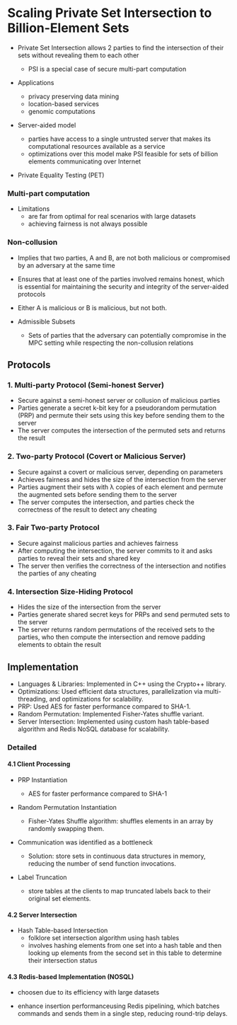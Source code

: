 # Scaling Private Set Intersection to Billion-Element Sets

* Private Set Intersection allows 2 parties to find the intersection of their sets without revealing them to each other
    - PSI is a special case of secure multi-part computation

* Applications
    - privacy preserving data mining
    - location-based services
    - genomic computations

* Server-aided model 
    - parties have access to a single untrusted server that makes its computational resources available as a service
    - optimizations over this model make PSI feasible for sets of billion elements communicating over Internet

* Private Equality Testing (PET)

### Multi-part computation
* Limitations
    - are far from optimal for real scenarios with large datasets
    - achieving fairness is not always possible

### Non-collusion
* Implies that two parties, A and B, are not both malicious or compromised by an adversary at the same time
* Ensures that at least one of the parties involved remains honest, which is essential for maintaining the security and integrity of the server-aided protocols
* Either A is malicious or B is malicious, but not both.

* Admissible Subsets
    - Sets of parties that the adversary can potentially compromise in the MPC setting while respecting the non-collusion relations

## Protocols

### 1. Multi-party Protocol (Semi-honest Server)

* Secure against a semi-honest server or collusion of malicious parties
* Parties generate a secret k-bit key for a pseudorandom permutation (PRP) and permute their sets using this key before sending them to the server 
* The server computes the intersection of the permuted sets and returns the result

### 2. Two-party Protocol (Covert or Malicious Server)

* Secure against a covert or malicious server, depending on parameters
* Achieves fairness and hides the size of the intersection from the server
* Parties augment their sets with λ copies of each element and permute the augmented sets before sending them to the server
* The server computes the intersection, and parties check the correctness of the result to detect any cheating

### 3. Fair Two-party Protocol

* Secure against malicious parties and achieves fairness
* After computing the intersection, the server commits to it and asks parties to reveal their sets and shared key
* The server then verifies the correctness of the intersection and notifies the parties of any cheating

### 4. Intersection Size-Hiding Protocol

* Hides the size of the intersection from the server
* Parties generate shared secret keys for PRPs and send permuted sets to the server 
* The server returns random permutations of the received sets to the parties, who then compute the intersection and remove padding elements to obtain the result

## Implementation

* Languages & Libraries: Implemented in C++ using the Crypto++ library.
* Optimizations: Used efficient data structures, parallelization via multi-threading, and optimizations for scalability.
* PRP: Used AES for faster performance compared to SHA-1.
* Random Permutation: Implemented Fisher-Yates shuffle variant.
* Server Intersection: Implemented using custom hash table-based algorithm and Redis NoSQL database for scalability.

### Detailed

#### 4.1 Client Processing
* PRP Instantiation
    - AES for faster performance compared to SHA-1

* Random Permutation Instantiation
    - Fisher-Yates Shuffle algorithm: shuffles elements in an array by randomly swapping them.

* Communication was identified as a bottleneck
    - Solution: store sets in continuous data structures in memory, reducing the number of send function invocations.

* Label Truncation
    - store tables at the clients to map truncated labels back to their original set elements.

#### 4.2 Server Intersection
* Hash Table-based Intersection
    - folklore set intersection algorithm using hash tables 
    - involves hashing elements from one set into a hash table and then looking up elements from the second set in this table to determine their intersection status


#### 4.3 Redis-based Implementation (NOSQL)

* choosen due to its efficiency with large datasets

* enhance insertion performanceusing Redis pipelining, which batches commands and sends them in a single step, reducing round-trip delays.